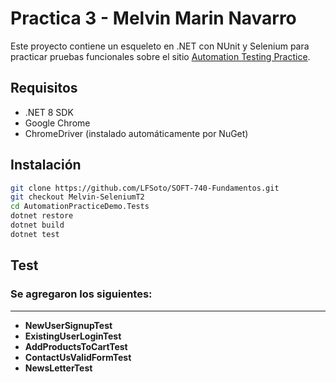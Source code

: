 # Practica 3 - Melvin Marin Navarro

Este proyecto contiene un esqueleto en .NET con NUnit y Selenium para practicar pruebas funcionales sobre el sitio [Automation Testing Practice](https://testautomationpractice.blogspot.com/).

## Requisitos
- .NET 8 SDK
- Google Chrome
- ChromeDriver (instalado automáticamente por NuGet)

## Instalación
```bash
git clone https://github.com/LFSoto/SOFT-740-Fundamentos.git
git checkout Melvin-SeleniumT2 
cd AutomationPracticeDemo.Tests
dotnet restore
dotnet build
dotnet test
```

## Test
### Se agregaron los siguientes:
---
* **NewUserSignupTest**
* **ExistingUserLoginTest**
* **AddProductsToCartTest**
* **ContactUsValidFormTest**
* **NewsLetterTest**
